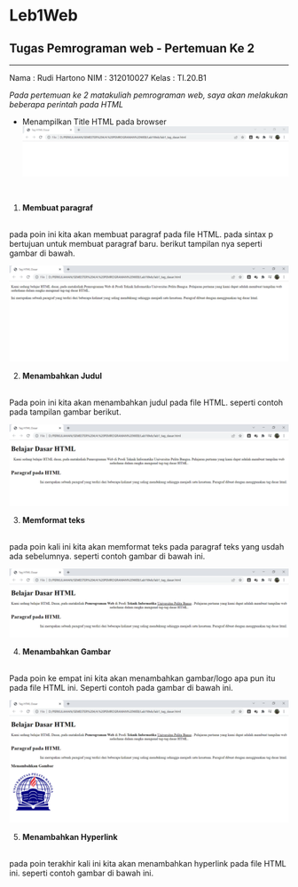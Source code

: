 # Leb1Web
## Tugas Pemrograman web - Pertemuan Ke 2

<hr>

Nama    : Rudi Hartono
NIM     : 312010027
Kelas   : TI.20.B1


*Pada pertemuan ke 2 matakuliah pemrograman web, saya akan melakukan beberapa perintah pada HTML*
 
- Menampilkan Title HTML pada browser <br>
![Gambar Title pada HTML](pictures/titlehtml.PNG)

<br>

1. **Membuat paragraf**
<br>
pada poin ini kita akan membuat paragraf pada file HTML.
pada sintax p bertujuan untuk membuat paragraf baru. berikut tampilan nya seperti gambar di bawah.

![Membuat paragraf baru](pictures/paragraf1.PNG)

2. **Menambahkan Judul**
<br>
Pada poin ini kita akan menambahkan judul pada file HTML.
seperti contoh pada tampilan gambar berikut.

![menambahkan judul](pictures/judul.PNG)

3. **Memformat teks**
<br>
pada poin kali ini kita akan memformat teks pada paragraf teks yang usdah ada sebelumnya. seperti contoh gambar di bawah ini.

![menambahkan format teks](pictures/format.PNG)

4. **Menambahkan Gambar**
<br>
Pada poin ke empat ini kita akan menambahkan gambar/logo apa pun itu pada file HTML ini. Seperti contoh pada gambar di bawah ini.

![menambahkan gambar](pictures/logokampus.PNG)

5. **Menambahkan Hyperlink**
<br>
pada poin terakhir kali ini kita akan menambahkan hyperlink pada file HTML ini. seperti contoh gambar di bawah ini.



